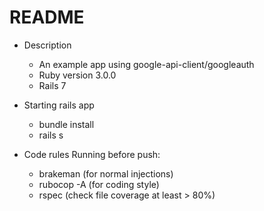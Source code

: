 # README

* Description
  - An example app using google-api-client/googleauth
  - Ruby version 3.0.0
  - Rails 7

* Starting rails app
  - bundle install
  - rails s

* Code rules
  Running before push:
    - brakeman (for normal injections)
    - rubocop -A (for coding style)
    - rspec (check file coverage at least > 80%)



